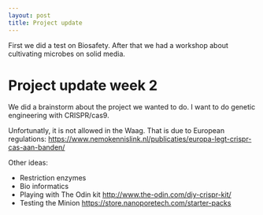 ```yaml
---
layout: post
title: Project update
---
```

First we did a test on Biosafety. After that we had a workshop about cultivating microbes on solid media.

# Project update week 2

We did a brainstorm about the project we wanted to do.
I want to do genetic engineering with CRISPR/cas9.

Unfortunatly, it is not allowed in the Waag. 
That is due to European regulations: <https://www.nemokennislink.nl/publicaties/europa-legt-crispr-cas-aan-banden/>

Other ideas:
* Restriction enzymes 
* Bio informatics
* Playing with The Odin kit <http://www.the-odin.com/diy-crispr-kit/>
* Testing the Minion <https://store.nanoporetech.com/starter-packs>
